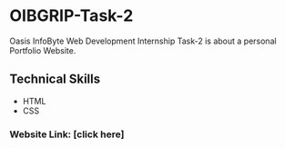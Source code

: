# OIBGRIP-Task-2
Oasis InfoByte Web Development Internship Task-2 is about a personal Portfolio Website.
## Technical Skills
- HTML
- CSS
### Website Link: [click here]
